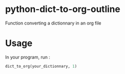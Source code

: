 # python-dict-to-org-outline

Function converting a dictionnary in an org file

# Usage
In your program, run :
```python
dict_to_org(your_dictionnary, 1)
```

